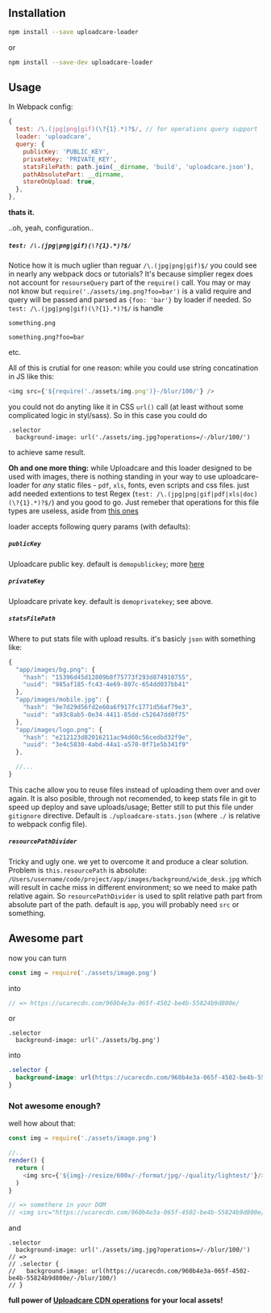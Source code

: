 ## Installation

```bash
npm install --save uploadcare-loader
```
or

```bash
npm install --save-dev uploadcare-loader
```

## Usage
In Webpack config:

```js
{
  test: /\.(jpg|png|gif)(\?{1}.*)?$/, // for operations query support
  loader: 'uploadcare',
  query: {
    publicKey: 'PUBLIC_KEY',
    privateKey: 'PRIVATE_KEY',
    statsFilePath: path.join(__dirname, 'build', 'uploadcare.json'),
    pathAbsolutePart: __dirname,
    storeOnUpload: true,
  },
},
```

**thats it.**

..oh, yeah, configuration..

##### `test: /\.(jpg|png|gif)(\?{1}.*)?$/`
Notice how it is much uglier than reguar `/\.(jpg|png|gif)$/` you could see in nearly any webpack docs or tutorials?
It's because simplier regex does not account for `resourseQuery` part of the `require()` call.
You may or may not know but `require('./assets/img.png?foo=bar')` is a valid require and query will be passed and parsed as `{foo: 'bar'}` by loader if needed.
So `test: /\.(jpg|png|gif)(\?{1}.*)?$/` is handle

`something.png`

`something.png?foo=bar`

etc.

All of this is crutial for one reason: while you could use string concatination in JS like this:

```js
<img src={'${require('./assets/img.png')}-/blur/100/'} />
```
you could not do anyting like it in CSS `url()` call (at least without some complicated logic in styl/sass).
So in this case you could do

```styl
.selector
  background-image: url('./assets/img.jpg?operations=/-/blur/100/')
```
to achieve same result.

**Oh and one more thing:** while Uploadcare and this loader designed to be used with images, there is nothing standing in your way to use uploadcare-loader for *any* static files - `pdf`, `xls`, fonts, even scripts and css files.
just add needed extentions to test Regex (`test: /\.(jpg|png|gif|pdf|xls|doc)(\?{1}.*)?$/`) and you good to go. Just remeber that operations for this file types are useless, aside from [this ones](https://uploadcare.com/documentation/cdn/#other-operations)


loader accepts following query params (with defaults):

##### `publicKey`
Uploadcare public key. default is `demopublickey`; more [here](https://uploadcare.com/documentation/keys/)

##### `privateKey`
Uploadcare private key. default is `demoprivatekey`; see above.

##### `statsFilePath`
Where to put stats file with upload results. it's basicly `json` with something like:

```js
{
  "app/images/bg.png": {
    "hash": "15396d45d12809b8f75773f293d874910755",
    "uuid": "985af185-fc43-4e69-807c-654dd037bb41"
  },
  "app/images/mobile.jpg": {
    "hash": "9e7d29d56fd2e60a6f917fc1771d56af79e3",
    "uuid": "a93c8ab5-0e34-4411-85dd-c52647dd0f75"
  },
  "app/images/logo.png": {
    "hash": "e212123d82016211ac94d60c56cedbd32f9e",
    "uuid": "3e4c5830-4abd-44a1-a570-0f71e5b341f9"
  },

  //...
}
```

This cache allow you to reuse files instead of uploading them over and over again.
It is also posible, through not recomended, to keep stats file in git to speed up deploy and save uploads/usage; Better still to put this file under `gitignore` directive.
Default is `./uploadcare-stats.json` (where `./` is relative to webpack config file).

##### `resourcePathDivider`
Tricky and ugly one. we yet to overcome it and produce a clear solution.
Problem is `this.resourcePath` is absolute:
`/Users/username/code/project/app/images/background/wide_desk.jpg`
which will result in cache miss in different environment; so we need to make path relative again.
So `resourcePathDivider` is used to split relative path part from absolute part of the path.
default is `app`, you will probably need `src` or something.


## Awesome part

now you can turn

```js
const img = require('./assets/image.png')
```
into

```js
// => https://ucarecdn.com/960b4e3a-065f-4502-be4b-55824b9d800e/
```

or

```styl
.selector
  background-image: url('./assets/bg.png')
```
into

```css
.selector {
  background-image: url(https://ucarecdn.com/960b4e3a-065f-4502-be4b-55824b9d800e/);
}
```

### Not awesome enough?
well how about that:

```js
const img = require('./assets/image.png')

//..
render() {
  return (
    <img src={'${img}-/resize/600x/-/format/jpg/-/quality/lightest/'}/>
  )
}

// => somethere in your DOM
// <img src="https://ucarecdn.com/960b4e3a-065f-4502-be4b-55824b9d800e/-/resize/600x/-/format/jpg/-/quality/lightest/" />
```

and

```styl
.selector
  background-image: url('./assets/img.jpg?operations=/-/blur/100/')
// =>
// .selector {
//   background-image: url(https://ucarecdn.com/960b4e3a-065f-4502-be4b-55824b9d800e/-/blur/100/)
// }
```

**full power of [Uploadcare CDN operations](https://uploadcare.com/documentation/cdn/) for your local assets!**
